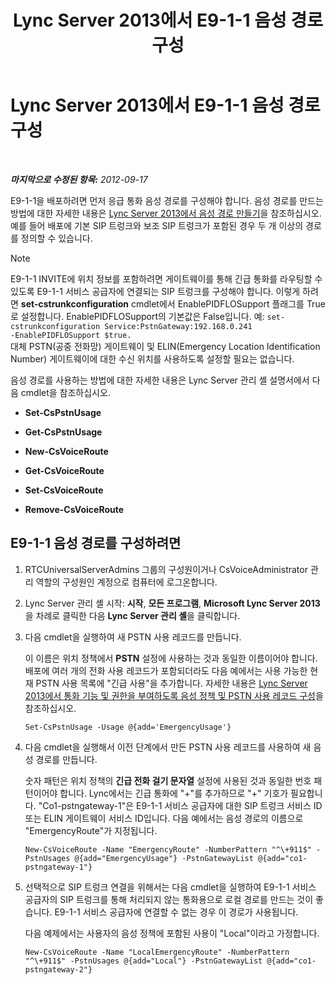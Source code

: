 ﻿---
title: Lync Server 2013에서 E9-1-1 음성 경로 구성
TOCTitle: Lync Server 2013에서 E9-1-1 음성 경로 구성
ms:assetid: 6933b840-0e7b-4509-ae43-bc9065677547
ms:mtpsurl: https://technet.microsoft.com/ko-kr/library/Gg398496(v=OCS.15)
ms:contentKeyID: 49303919
ms.date: 08/24/2015
mtps_version: v=OCS.15
ms.translationtype: HT
---

# Lync Server 2013에서 E9-1-1 음성 경로 구성

 

_**마지막으로 수정된 항목:** 2012-09-17_

E9-1-1을 배포하려면 먼저 응급 통화 음성 경로를 구성해야 합니다. 음성 경로를 만드는 방법에 대한 자세한 내용은 [Lync Server 2013에서 음성 경로 만들기](lync-server-2013-create-a-voice-route.md)을 참조하십시오. 예를 들어 배포에 기본 SIP 트렁크와 보조 SIP 트렁크가 포함된 경우 두 개 이상의 경로를 정의할 수 있습니다.


> [!NOTE]
> E9-1-1 INVITE에 위치 정보를 포함하려면 게이트웨이를 통해 긴급 통화를 라우팅할 수 있도록 E9-1-1 서비스 공급자에 연결되는 SIP 트렁크를 구성해야 합니다. 이렇게 하려면 <STRONG>set-cstrunkconfiguration</STRONG> cmdlet에서 EnablePIDFLOSupport 플래그를 True로 설정합니다. EnablePIDFLOSupport의 기본값은 False입니다. 예: <CODE>set-cstrunkconfiguration Service:PstnGateway:192.168.0.241 -EnablePIDFLOSupport $true.</CODE><BR>대체 PSTN(공중 전화망) 게이트웨이 및 ELIN(Emergency Location Identification Number) 게이트웨이에 대한 수신 위치를 사용하도록 설정할 필요는 없습니다.



음성 경로를 사용하는 방법에 대한 자세한 내용은 Lync Server 관리 셸 설명서에서 다음 cmdlet을 참조하십시오.

  - **Set-CsPstnUsage**

  - **Get-CsPstnUsage**

  - **New-CsVoiceRoute**

  - **Get-CsVoiceRoute**

  - **Set-CsVoiceRoute**

  - **Remove-CsVoiceRoute**

## E9-1-1 음성 경로를 구성하려면

1.  RTCUniversalServerAdmins 그룹의 구성원이거나 CsVoiceAdministrator 관리 역할의 구성원인 계정으로 컴퓨터에 로그온합니다.

2.  Lync Server 관리 셸 시작: **시작**, **모든 프로그램**, **Microsoft Lync Server 2013**을 차례로 클릭한 다음 **Lync Server 관리 셸**을 클릭합니다.

3.  다음 cmdlet을 실행하여 새 PSTN 사용 레코드를 만듭니다.
    
    이 이름은 위치 정책에서 **PSTN** 설정에 사용하는 것과 동일한 이름이어야 합니다. 배포에 여러 개의 전화 사용 레코드가 포함되더라도 다음 예에서는 사용 가능한 현재 PSTN 사용 목록에 "긴급 사용"을 추가합니다. 자세한 내용은 [Lync Server 2013에서 통화 기능 및 권한을 부여하도록 음성 정책 및 PSTN 사용 레코드 구성](lync-server-2013-configuring-voice-policies-and-pstn-usage-records-to-authorize-calling-features-and-privileges.md)을 참조하십시오.
    
        Set-CsPstnUsage -Usage @{add='EmergencyUsage'}

4.  다음 cmdlet을 실행해서 이전 단계에서 만든 PSTN 사용 레코드를 사용하여 새 음성 경로를 만듭니다.
    
    숫자 패턴은 위치 정책의 **긴급 전화 걸기 문자열** 설정에 사용된 것과 동일한 번호 패턴이어야 합니다. Lync에서는 긴급 통화에 "+"를 추가하므로 "+" 기호가 필요합니다. "Co1-pstngateway-1"은 E9-1-1 서비스 공급자에 대한 SIP 트렁크 서비스 ID 또는 ELIN 게이트웨이 서비스 ID입니다. 다음 예에서는 음성 경로의 이름으로 "EmergencyRoute"가 지정됩니다.
    
        New-CsVoiceRoute -Name "EmergencyRoute" -NumberPattern "^\+911$" -PstnUsages @{add="EmergencyUsage"} -PstnGatewayList @{add="co1-pstngateway-1"}

5.  선택적으로 SIP 트렁크 연결을 위해서는 다음 cmdlet을 실행하여 E9-1-1 서비스 공급자의 SIP 트렁크를 통해 처리되지 않는 통화용으로 로컬 경로를 만드는 것이 좋습니다. E9-1-1 서비스 공급자에 연결할 수 없는 경우 이 경로가 사용됩니다.
    
    다음 예제에서는 사용자의 음성 정책에 포함된 사용이 "Local"이라고 가정합니다.
    
        New-CsVoiceRoute -Name "LocalEmergencyRoute" -NumberPattern "^\+911$" -PstnUsages @{add="Local"} -PstnGatewayList @{add="co1-pstngateway-2"}

